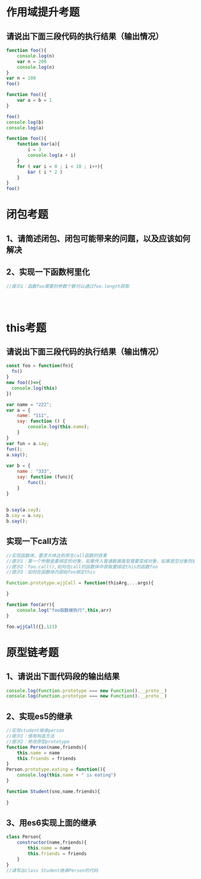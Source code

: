 # 作用域提升考题

## 请说出下面三段代码的执行结果（输出情况）

```js
function foo(){
	console.log(n)
    var n = 200
    console.log(n)
}
var n = 100
foo()
```

```js
function foo(){
    var a = b = 1
}

foo()
console.log(b)
console.log(a)
```

```js
function foo(){
    function bar(a){
        i = 3
        console.log(a + i)
    }
    for ( var i = 0 ; i < 10 ; i++){
        bar ( i * 2 )
    }
}
foo()
```



# 闭包考题

## 1、请简述闭包、闭包可能带来的问题，以及应该如何解决

## 2、实现一下函数柯里化

```js
//提示1：函数foo需要的参数个数可以通过foo.length获取





```

# this考题

## 请说出下面三段代码的执行结果（输出情况）

```js
const foo = function(fn){
  fn()
}
new foo(()=>{
  console.log(this)   
})
```

```js
var name = "222";
var a = {
	name: "111",
	say: function () {
		console.log(this.name);
	}
}
var fun = a.say;
fun();		
a.say();	
 
var b = {
	name : "333",
	say: function (func){
		func();
	}
}

 
b.say(a.say);	
b.say = a.say;	
b.say();		
```

## 实现一下call方法

```js
//实现函数体，要求大体达到原生call函数的效果
//提示1：第一个参数是要绑定的对象，如果传入普通数据类型需要变成对象，如果是空对象则指向window
//提示2：foo.call(),如何在call的函数体中获取要绑定this的函数foo
//提示3：如何在函数体内部给foo绑定this

Function.prototype.wjjCall = function(thisArg,...args){

}

function foo(arr){
    console.log("foo函数被执行",this,arr)
}

foo.wjjCall({},123)
```

# 原型链考题

## 1、请说出下面代码段的输出结果

```js
console.log(Function.prototype === new Function().__proto__)
console.log(Function.prototype === new Function().__proto__)
```

## 2、实现es5的继承

```js
//实现student继承person
//提示1：借用构造方法
//提示2：修改原型prototype
function Person(name,friends){
	this.name = name
	this.friends = friends
}
Person.prototype.eating = function(){
	console.log(this.name + " is eating")
}

function Student(sno,name,friends){
	
}
```

## 3、用es6实现上面的继承

```js
class Person{
    constructor(name,friends){
        this.name = name
        this.friends = friends
    }
}
//请写出class Student继承Person的代码
```

